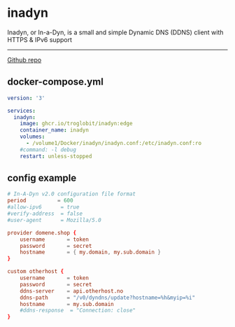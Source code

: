 # inadyn
Inadyn, or In-a-Dyn, is a small and simple Dynamic DNS (DDNS) client with HTTPS & IPv6 support

---
[Github repo](https://github.com/troglobit/inadyn)

## docker-compose.yml
```yml
version: '3'

services:
  inadyn:
    image: ghcr.io/troglobit/inadyn:edge
    container_name: inadyn
    volumes:
      - /volume1/Docker/inadyn/inadyn.conf:/etc/inadyn.conf:ro
    #command: -l debug
    restart: unless-stopped

```

## config example
```conf
# In-A-Dyn v2.0 configuration file format
period          = 600
#allow-ipv6      = true
#verify-address  = false
#user-agent      = Mozilla/5.0

provider domene.shop {
    username       = token
    password       = secret
    hostname       = { my.domain, my.sub.domain }
}

custom otherhost {
    username       = token
    password       = secret
    ddns-server    = api.otherhost.no
    ddns-path      = "/v0/dyndns/update?hostname=%h&myip=%i"
    hostname       = my.sub.domain
	#ddns-response  = "Connection: close"
}
```